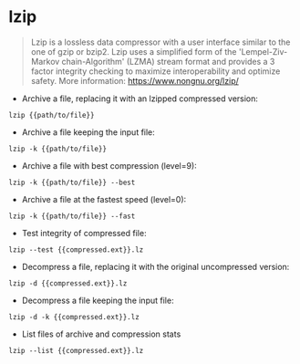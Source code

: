 # lzip

>Lzip is a lossless data compressor with a user interface similar to the one
of gzip or bzip2. Lzip uses a simplified form of the 'Lempel-Ziv-Markov
chain-Algorithm' (LZMA) stream format and provides a 3 factor integrity
checking to maximize interoperability and optimize safety.
> More information: https://www.nongnu.org/lzip/

- Archive a file, replacing it with an lzipped compressed version:

`lzip {{path/to/file}}`

- Archive a file keeping the input file:

`lzip -k {{path/to/file}} `

- Archive a file with best compression (level=9):

`lzip -k {{path/to/file}} --best`

- Archive a file at the fastest speed (level=0): 

`lzip -k {{path/to/file}} --fast`

- Test integrity of compressed file:

`lzip --test {{compressed.ext}}.lz`

- Decompress a file, replacing it with the original uncompressed version:

`lzip -d {{compressed.ext}}.lz`

- Decompress a file keeping the input file:

`lzip -d -k {{compressed.ext}}.lz`

- List files of archive and compression stats

`lzip --list {{compressed.ext}}.lz`